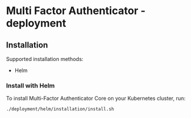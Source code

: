 # Multi Factor Authenticator - deployment


## Installation

Supported installation methods:
- Helm

### Install with Helm

To install Multi-Factor Authenticator Core on your Kubernetes cluster, run:
```
./deployment/helm/installation/install.sh
```